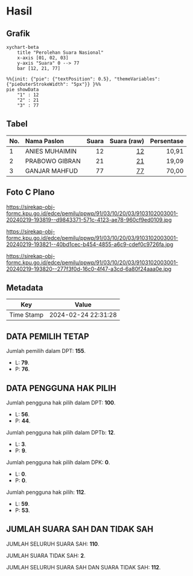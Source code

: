 # Hasil

## Grafik

```mermaid
xychart-beta
    title "Perolehan Suara Nasional"
    x-axis [01, 02, 03]
    y-axis "Suara" 0 --> 77
    bar [12, 21, 77]
```

```mermaid
%%{init: {"pie": {"textPosition": 0.5}, "themeVariables": {"pieOuterStrokeWidth": "5px"}} }%%
pie showData
    "1" : 12
    "2" : 21
    "3" : 77
```

## Tabel

| No. | Nama Paslon    | Suara | Suara (raw) | Persentase |
|:--- |:-------------- | -----:| -----------:| ----------:|
| 1   | ANIES MUHAIMIN | 12    | [12][p-1]   | 10,91      |
| 2   | PRABOWO GIBRAN | 21    | [21][p-2]   | 19,09      |
| 3   | GANJAR MAHFUD  | 77    | [77][p-3]   | 70,00      |


[p-1]: https://github.com/gigit-pemilu/pemilu-2024/blob/main/pilpres/hitung-suara/sub/91-papua/sub/03-jayapura/sub/10-demta/sub/2003-yougapsa/sub/001-tps/sub/paslon-1.txt
[p-2]: https://github.com/gigit-pemilu/pemilu-2024/blob/main/pilpres/hitung-suara/sub/91-papua/sub/03-jayapura/sub/10-demta/sub/2003-yougapsa/sub/001-tps/sub/paslon-2.txt
[p-3]: https://github.com/gigit-pemilu/pemilu-2024/blob/main/pilpres/hitung-suara/sub/91-papua/sub/03-jayapura/sub/10-demta/sub/2003-yougapsa/sub/001-tps/sub/paslon-3.txt

## Foto C Plano

https://sirekap-obj-formc.kpu.go.id/edce/pemilu/ppwp/91/03/10/20/03/9103102003001-20240219-193819--d9843371-571c-4123-ae78-960cf9ed0109.jpg

https://sirekap-obj-formc.kpu.go.id/edce/pemilu/ppwp/91/03/10/20/03/9103102003001-20240219-193821--40bd1cec-b454-4855-a6c9-cdef0c9726fa.jpg

https://sirekap-obj-formc.kpu.go.id/edce/pemilu/ppwp/91/03/10/20/03/9103102003001-20240219-193820--277f3f0d-16c0-4f47-a3cd-6a80f24aaa0e.jpg


## Metadata

| Key        | Value               |
| ---------- | ------------------- |
| Time Stamp | 2024-02-24 22:31:28 |


## DATA PEMILIH TETAP

Jumlah pemilih dalam DPT: **155**.
 * L: **79**.
 * P: **76**.

## DATA PENGGUNA HAK PILIH

Jumlah pengguna hak pilih dalam DPT: **100**.
 * L: **56**.
 * P: **44**.

Jumlah pengguna hak pilih dalam DPTb: **12**.
 * L: **3**.
 * P: **9**.

Jumlah pengguna hak pilih dalam DPK: **0**.
 * L: **0**.
 * P: **0**.

Jumlah pengguna hak pilih: **112**.
 * L: **59**.
 * P: **53**.

## JUMLAH SUARA SAH DAN TIDAK SAH

JUMLAH SELURUH SUARA SAH: **110**.

JUMLAH SUARA TIDAK SAH: **2**.

JUMLAH SELURUH SUARA SAH DAN SUARA TIDAK SAH: **112**.


